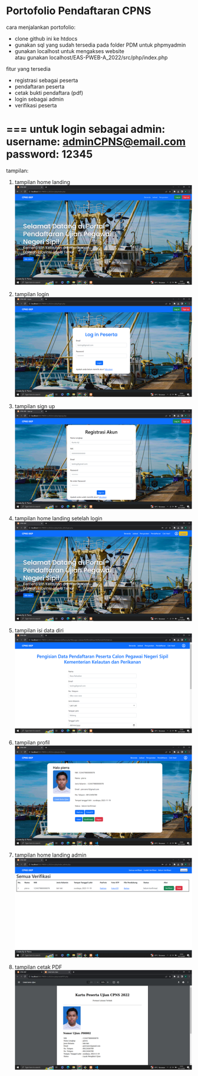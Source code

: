 # Portofolio Pendaftaran CPNS

cara menjalankan portofolio:
- clone github ini ke htdocs
- gunakan sql yang sudah tersedia pada folder PDM untuk phpmyadmin
- gunakan localhost untuk mengakses website<br>
atau gunakan localhost/EAS-PWEB-A_2022/src/php/index.php <br>

fitur yang tersedia
- registrasi sebagai peserta
- pendaftaran peserta
- cetak bukti pendaftara (pdf)
- login sebagai admin
- verifikasi peserta

===
untuk login sebagai admin:<br>
username: adminCPNS@email.com<br>
password: 12345
===

tampilan:
1. tampilan home landing
![tampilan home landing](readme-img/Screenshot%20(679).png)

2. tampilan login
![tampilan login](readme-img/Screenshot%20(680).png)

3. tampilan sign up
![tampilan sign up](readme-img/Screenshot%20(681).png)

4. tampilan home landing setelah login
![tampilan home landing](readme-img/Screenshot%20(682).png)

5. tampilan isi data diri
![tampilan pendaftaran](readme-img/Screenshot%20(683).png)

6. tampilan profil
![tampilan profil](readme-img/Screenshot%20(685).png)

7. tampilan home landing admin
![tampilan home landing admin](readme-img/Screenshot%20(686).png)

8. tampilan cetak PDF
![tampilan cetak PDF](readme-img/Screenshot%20(688).png)
